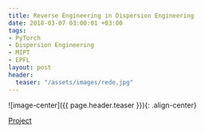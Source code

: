 ```yaml
---
title: Reverse Engineering in Dispersion Engineering
date: 2018-03-07 03:00:01 +03:00
tags:
- PyTorch
- Dispersion Engineering
- MIPT
- EPFL
layout: post
header:
  teaser: "/assets/images/rede.jpg"
---
```


![image-center]({{ page.header.teaser }}){: .align-center}

[Project](https://github.com/akarazeev/REDE)
